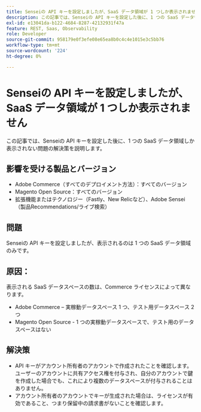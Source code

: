 ```yaml
---
title: Senseiの API キーを設定しましたが、SaaS データ領域が 1 つしか表示されません
description: この記事では、Senseiの API キーを設定した後に、1 つの SaaS データ領域しか表示されない問題の解決策を説明します。
exl-id: e13041da-b122-4684-8287-42132931f47a
feature: REST, Saas, Observability
role: Developer
source-git-commit: 958179e0f3efe08e65ea8b0c4c4e1015e3c5bb76
workflow-type: tm+mt
source-wordcount: '224'
ht-degree: 0%

---
```


# Senseiの API キーを設定しましたが、SaaS データ領域が 1 つしか表示されません

この記事では、Senseiの API キーを設定した後に、1 つの SaaS データ領域しか表示されない問題の解決策を説明します。

## 影響を受ける製品とバージョン

* Adobe Commerce（すべてのデプロイメント方法）：すべてのバージョン
* Magento Open Source：すべてのバージョン
* 拡張機能またはテクノロジー（Fastly、New Relicなど）、Adobe Sensei（製品Recommendations/ライブ検索）

## 問題

Senseiの API キーを設定しましたが、表示されるのは 1 つの SaaS データ領域のみです。

## 原因：

表示される SaaS データスペースの数は、Commerce ライセンスによって異なります。

* Adobe Commerce – 実稼動データスペース 1 つ、テスト用データスペース 2 つ
* Magento Open Source - 1 つの実稼動データスペースで、テスト用のデータスペースはない

## 解決策

* API キーがアカウント所有者のアカウントで作成されたことを確認します。 ユーザーのアカウントに共有アクセス権を付与され、自分のアカウントで鍵を作成した場合でも、これにより複数のデータスペースが付与されることはありません。
* アカウント所有者のアカウントでキーが生成された場合は、ライセンスが有効であること、つまり保留中の請求書がないことを確認します。
